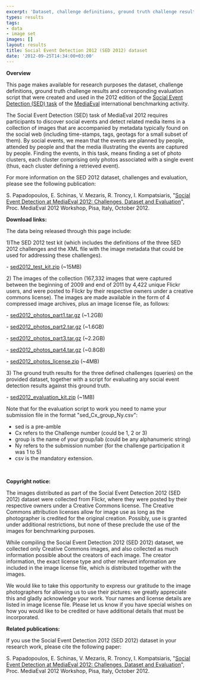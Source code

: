 ```yaml
---
excerpt: 'Dataset, challenge definitions, ground truth challenge results and corresponding evaluation script that were created and used in the 2012 edition of the Social Event Detection (SED) task of the international benchmarking activity'
types: results
tags:
- data
- image set
images: []
layout: results
title: Social Event Detection 2012 (SED 2012) dataset
date: '2012-09-25T14:34:00+03:00'
---
```

<p><strong>Overview</strong></p>
<p>This page makes available for research purposes the dataset, challenge definitions, ground truth challenge results and corresponding evaluation script that were created and used in the 2012 edition of the <a href="http://www.multimediaeval.org/mediaeval2012/sed2012/index.html" target="blank">Social Event Detection (SED) task</a> of the <a href="http://www.multimediaeval.org/" target="blank">MediaEval</a> international benchmarking activity.</p>
<p>The Social Event Detection (SED) task of MediaEval 2012 requires participants to discover social events and detect related media items in a collection of images that are accompanied by metadata typically found on the social web (including time-stamps, tags, geotags for a small subset of them). By social events, we mean that the events are planned by people, attended by people and that the media illustrating the events are captured by people. Finding the events, in this task, means finding a set of photo clusters, each cluster comprising only photos associated with a single event (thus, each cluster defining a retrieved event).</p>
<p>For more information on the SED 2012 dataset, challenges and evaluation, please see the following publication:</p>
<p>S. Papadopoulos, E. Schinas, V. Mezaris, R. Troncy, I. Kompatsiaris, "<a href="http://mklab.iti.gr/files/sed2012/sed2012_overview_paper.pdf">Social Event Detection at MediaEval 2012: Challenges, Dataset and Evaluation</a>", Proc. MediaEval 2012 Workshop, Pisa, Italy, October 2012.</p>
<p><strong>Download links:</strong></p>
<p>The data being released through this page include:</p>
<p>1)The SED 2012 test kit (which includes the definitions of the three SED 2012 challenges and the XML file with the image metadata that could be used for addressing these challenges).</p>
<p>- <a href="http://mklab.iti.gr/files/sed2012/sed2012_test_kit.zip">sed2012_test_kit.zip</a> (~15MB)</p>
<p>2) The images of the collection (167,332 images that were captured between the beginning of 2009 and end of 2011 by 4,422 unique Flickr users, and were posted to Flickr by their respective owners under a creative commons license). The images are made available in the form of 4 compressed image archives, plus an image license file, as follows:</p>
<p>- <a href="http://mklab.iti.gr/files/sed2012/sed2012_photos_part1.tar.gz">sed2012_photos_part1.tar.gz</a> (~1.2GB)</p>
<p>- <a href="http://mklab.iti.gr/files/sed2012/sed2012_photos_part2.tar.gz">sed2012_photos_part2.tar.gz</a> (~1.6GB)</p>
<p>- <a href="http://mklab.iti.gr/files/sed2012/sed2012_photos_part3.tar.gz">sed2012_photos_part3.tar.gz</a> (~2.2GB)</p>
<p>- <a href="http://mklab.iti.gr/files/sed2012/sed2012_photos_part4.tar.gz">sed2012_photos_part4.tar.gz</a> (~0.8GB)</p>
<p>- <a href="http://mklab.iti.gr/files/sed2012/sed2012_photos_license.zip">sed2012_photos_license.zip</a> (~4MB)</p>
<p>3) The ground truth results for the three defined challenges (queries) on the provided dataset, together with a script for evaluating any social event detection results against this ground truth.</p>
<p>- <a href="http://mklab.iti.gr/files/sed2012/sed2012_evaluation_kit.zip">sed2012_evaluation_kit.zip</a> (~1MB)</p>
<p>Note that for the evaluation script to work you need to name your submission file in the format "sed_Cx_group_Ny.csv":</p>
<ul>
	<li>sed is a pre-amble</li>
	<li>Cx refers to the Challenge number (could be 1, 2 or 3)</li>
	<li>group is the name of your group/lab (could be any alphanumeric string)</li>
	<li>Ny refers to the submission number (for the challenge participation it was&nbsp;1 to 5)</li>
	<li>csv is the mandatory extension.</li>
</ul>
<p>&nbsp;</p>
<p><strong>Copyright notice:</strong></p>
<p>The images distributed as part of the Social Event Detection 2012 (SED 2012) dataset were collected from Flickr, where they were posted by their respective owners under a Creative Commons license. The Creative Commons attribution licenses allow for image use as long as the photographer is credited for the original creation. Possibly, use is granted under additional restrictions, but none of these preclude the use of the images for benchmarking purposes.</p>
<p>While compiling the Social Event Detection 2012 (SED 2012) dataset, we collected only Creative Commons images, and also collected as much information possible about the creators of each image. The creator information, the exact license type and other relevant information are included in the image license file, which is distributed together with the images.</p>
<p>We would like to take this opportunity to express our gratitude to the image photographers for allowing us to use their pictures: we greatly appreciate this and gladly acknowledge your work. Your names and license details are listed in image license file. Please let us know if you have special wishes on how you would like to be credited or have additional details that must be incorporated.</p>
<p><strong>Related publications:</strong></p>
<p>If you use the Social Event Detection 2012 (SED 2012) dataset in your research work, please cite the following paper:</p>
<p>S. Papadopoulos, E. Schinas, V. Mezaris, R. Troncy, I. Kompatsiaris, "<a href="http://mklab.iti.gr/files/sed2012/sed2012_overview_paper.pdf">Social Event Detection at MediaEval 2012: Challenges, Dataset and Evaluation</a>", Proc. MediaEval 2012 Workshop, Pisa, Italy, October 2012.</p>
